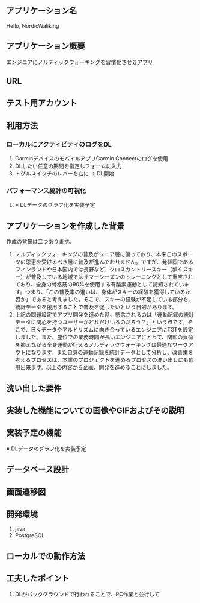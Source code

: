 ## アプリケーション名
 Hello, NordicWaliking

## アプリケーション概要
 エンジニアにノルディックウォーキングを習慣化させるアプリ
## URL

## テスト用アカウント	

## 利用方法

### ローカルにアクティビティのログをDL
 1. GarminデバイスのモバイルアプリGarmin Connectのログを使用
 2. DLしたい任意の期間を指定しフォームに入力
 3. トグルスイッチのレバーを右に → DL開始

### パフォーマンス統計の可視化
 1. ※ DLデータのグラフ化を実装予定

## アプリケーションを作成した背景
作成の背景は二つあります。
1. ノルディックウォーキングの普及がシニア層に偏っており、本来このスポーツの恩恵を受けるべき層に普及が進んでおりません。ですが、発祥国であるフィンランドや日本国内では長野など、クロスカントリースキー（歩くスキー）が普及している地域ではサマーシーズンのトレーニングとして重宝されており、全身の骨格筋の90%を使用する有酸素運動として認知されています。つまり、「この普及率の違いは、身体がスキーの経験を獲得しているか否か」であると考えました。そこで、スキーの経験が不足している部分を、統計データを援用することで普及を促したいという目的があります。
2. 上記の問題設定でアプリ開発を進めた時、懸念されるのは「運動記録の統計データに関心を持つユーザーがどれだけいるのだろう？」という点です。そこで、日々データやアルドリズムに向き合っているエンジニアにTGTを設定しました。また、座位での業務時間が長いエンジニアにとって、関節の負荷を抑えながら全身運動が行えるノルディックウォーキングは最適なワークアウトになります。また自身の運動記録を統計データとして分析し、改善策を考えるプロセスは、本業のプロジェクトを進めるプロセスの洗い出しにも応用出来ます。以上の内容から企画、開発を進めることにしました。

## 洗い出した要件	


## 実装した機能についての画像やGIFおよびその説明


## 実装予定の機能	
 ※ DLデータのグラフ化を実装予定

## データベース設計


## 画面遷移図


## 開発環境
1. java
2. PostgreSQL

## ローカルでの動作方法

## 工夫したポイント
1. DLがバックグラウンドで行われることで、PC作業と並行して
